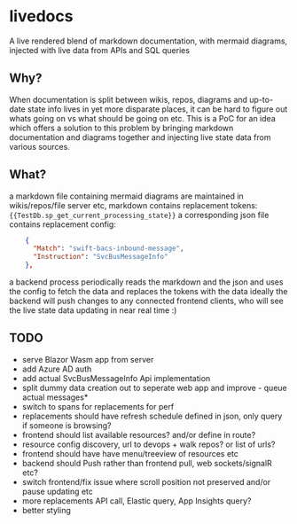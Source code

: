 # livedocs

A live rendered blend of markdown documentation, with mermaid diagrams, injected with live data from APIs and SQL queries

## Why?

When documentation is split between wikis, repos, diagrams and up-to-date state info lives in yet more disparate places, it can be hard to figure out whats going on vs what should be going on etc. 
This is a PoC for an idea which offers a solution to this problem by bringing markdown documentation and diagrams together and injecting live state data from various sources.

## What?

a markdown file containing mermaid diagrams are maintained in wikis/repos/file server etc, markdown contains replacement tokens: `{{TestDb.sp_get_current_processing_state}}`
a corresponding json file contains replacement config:
```json
    {
      "Match": "swift-bacs-inbound-message",
      "Instruction": "SvcBusMessageInfo"
    },
```
a backend process periodically reads the markdown and the json and uses the config to fetch the data and replaces the tokens with the data
ideally the backend will push changes to any connected frontend clients, who will see the live state data updating in near real time :)

## TODO

* serve Blazor Wasm app from server
* add Azure AD auth
* add actual SvcBusMessageInfo Api implementation 
* split dummy data creation out to seperate web app and improve - queue actual messages*
* switch to spans for replacements for perf
* replacements should have refresh schedule defined in json, only query if someone is browsing?
* frontend should list available resources? and/or define in route?
* resource config discovery, url to devops + walk repos? or list of urls?
* frontend should have have menu/treeview of resources etc
* backend should Push rather than frontend pull, web sockets/signalR etc?
* switch frontend/fix issue where scroll position not preserved and/or pause updating etc
* more replacements API call, Elastic query, App Insights query?
* better styling

